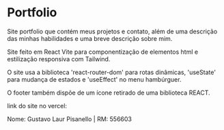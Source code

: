 # Portfolio

Site portfolio que contém meus projetos e contato, além de uma descrição das minhas habilidades e uma breve descrição sobre mim. <br>

Site feito em React Vite para componentização de elementos html e estilização responsiva com Tailwind. <br>

O site usa a biblioteca 'react-router-dom' para rotas dinâmicas, 'useState' para mudança de estados e 'useEffect' no menu hambúrguer. <br>

O footer também dispõe de um ícone retirado de uma biblioteca REACT. <br>

link do site no vercel: <br>

Nome: Gustavo Laur Pisanello | RM: 556603

